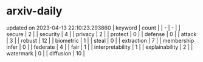 # arxiv-daily
updated on 2023-04-13 22:10:23.293860
| keyword | count |
| - | - |
| secure | 2 |
| security | 4 |
| privacy | 2 |
| protect | 0 |
| defense | 0 |
| attack | 3 |
| robust | 12 |
| biometric | 1 |
| steal | 0 |
| extraction | 7 |
| membership infer | 0 |
| federate | 4 |
| fair | 1 |
| interpretability | 1 |
| explainability | 2 |
| watermark | 0 |
| diffusion | 10 |
